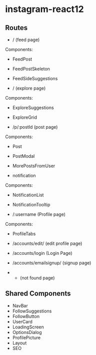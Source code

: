 # instagram-react12

## Routes
 
 - / (feed page)

Components:
- FeedPost
- FeedPostSkeleton
- FeedSideSuggestions

- / (explore page)

Components:
- ExploreSuggestions
- ExploreGrid

- /p/:postId (post page)

Components:
- Post
- PostModal
- MorePostsFromUser

- notification

Components:
- NotificationList
- NotificationTooltip

- /:username (Profile page)

Components:
- ProfileTabs

- /accounts/edit/ (edit profile page)

- /accounts/login (Login Page)

- /accounts/emailsignup/ (signup page)

- * (not found page)



## Shared Components
- NavBar
- FollowSuggestions
- FollowButton
- UserCard
- LoadingScreen
- OptionsDialog
- ProfilePicture
- Layout
- SEO